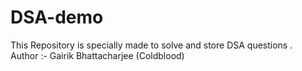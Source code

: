 # DSA-demo
This Repository is specially made to solve and store DSA questions . 
<br>
Author :- Gairik Bhattacharjee (Coldblood)


